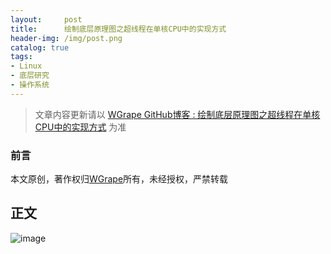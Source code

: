 ```yaml
---
layout:     post
title:      绘制底层原理图之超线程在单核CPU中的实现方式
header-img: /img/post.png
catalog: true
tags:
- Linux
- 底层研究
- 操作系统
---
```


> 文章内容更新请以 [WGrape GitHub博客 : 绘制底层原理图之超线程在单核CPU中的实现方式](https://github.com/WGrape/Blog/issues/241) 为准

### 前言
本文原创，著作权归[WGrape](https://github.com/WGrape)所有，未经授权，严禁转载

## 正文
![image](https://user-images.githubusercontent.com/35942268/182997387-3db47e79-1244-4d05-8bf9-5688ea2a0720.png)
